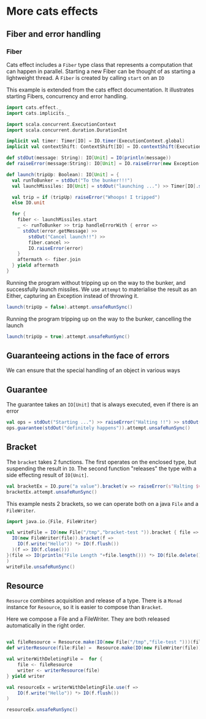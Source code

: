 # More cats effects 
## Fiber and error handling

### Fiber
Cats effect includes a `Fiber` type class that represents a computation that can happen in parallel.
Starting a new Fiber can be thought of as starting a lightweight thread.
A `Fiber` is created by calling `start` on an `IO`

This example is extended from the cats effect documentation. 
It illustrates starting Fibers, concurrency and error handling.

```scala mdoc
import cats.effect._
import cats.implicits._

import scala.concurrent.ExecutionContext
import scala.concurrent.duration.DurationInt

implicit val timer: Timer[IO] = IO.timer(ExecutionContext.global)
implicit val contextShift: ContextShift[IO] = IO.contextShift(ExecutionContext.global)

def stdOut(message: String): IO[Unit] = IO(println(message))
def raiseError(message:String): IO[Unit] = IO.raiseError(new Exception(message))

def launch(tripUp: Boolean): IO[Unit] = {
  val runToBunker = stdOut("To the bunker!!!")
  val launchMissiles: IO[Unit] = stdOut("launching ...") >> Timer[IO].sleep(1.second) >> raiseError("boom!")

  val trip = if (tripUp) raiseError("Whoops! I tripped")
  else IO.unit

  for {
    fiber <- launchMissiles.start
    _ <- runToBunker >> trip handleErrorWith { error =>
      stdOut(error.getMessage) >>
        stdOut("Cancel launch!!") >>
        fiber.cancel >>
        IO.raiseError(error)
    }
    aftermath <- fiber.join
  } yield aftermath
}
```

Running the program without tripping up on the way to the bunker, and successfully launch missiles.
We use `attempt` to materialise the result as an Either, capturing an Exception instead of throwing it.

```scala mdoc
launch(tripUp = false).attempt.unsafeRunSync()
```

Running the program tripping up on the way to the bunker, cancelling the launch

```scala mdoc
launch(tripUp = true).attempt.unsafeRunSync()
```

## Guaranteeing actions in the face of errors

We can ensure that the special handling of an object in various ways

## Guarantee

The guarantee takes an `IO[Unit]` that is always executed, even if there is an error
```scala mdoc
val ops = stdOut("Starting ...") >> raiseError("Halting !!") >> stdOut("never happens")
ops.guarantee(stdOut("definitely happens")).attempt.unsafeRunSync()
```

## Bracket

The `bracket` takes 2 functions. The first operates on the enclosed type, but suspending the result in `IO`.
The second function "releases" the type with a side effecting result of `IO[Unit]`.

```scala mdoc
val bracketEx = IO.pure("a value").bracket(v => raiseError(s"Halting $v !!"))(v => stdOut(s"release $v"))
bracketEx.attempt.unsafeRunSync()
```

This example nests 2 brackets, so we can operate both on a java `File` and a `FileWriter`.
```scala mdoc
import java.io.{File, FileWriter}

val writeFile = IO(new File("/tmp","bracket-test ")).bracket { file =>
  IO(new FileWriter(file)).bracket(f =>
    IO(f.write("Hello")) *> IO(f.flush())
  )(f => IO(f.close()))
}(file => IO(println("File Length "+file.length())) *> IO(file.delete())
)
writeFile.unsafeRunSync()

```

## Resource
`Resource` combines acquisition and release of a type. 
There is a `Monad` instance for `Resource`, so it is easier to compose than `Bracket`.

Here we compose a File and a FileWriter.
They are both released automatically in the right order.

```scala mdoc

val fileResource = Resource.make(IO(new File("/tmp","file-test ")))(file => IO(file.delete()) >> stdOut("deleting file"))
def writerResource(file:File) =  Resource.make(IO(new FileWriter(file)))(w => IO(w.close()) >> stdOut("closing writer"))

val writerWithDeletingFile =  for {
    file <- fileResource
    writer <- writerResource(file)
} yield writer

val resourceEx = writerWithDeletingFile.use(f =>
    IO(f.write("Hello")) *> IO(f.flush())
)

resourceEx.unsafeRunSync()
```

